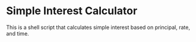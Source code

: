 # Simple Interest Calculator

This is a shell script that calculates simple interest based on principal, rate, and time.
